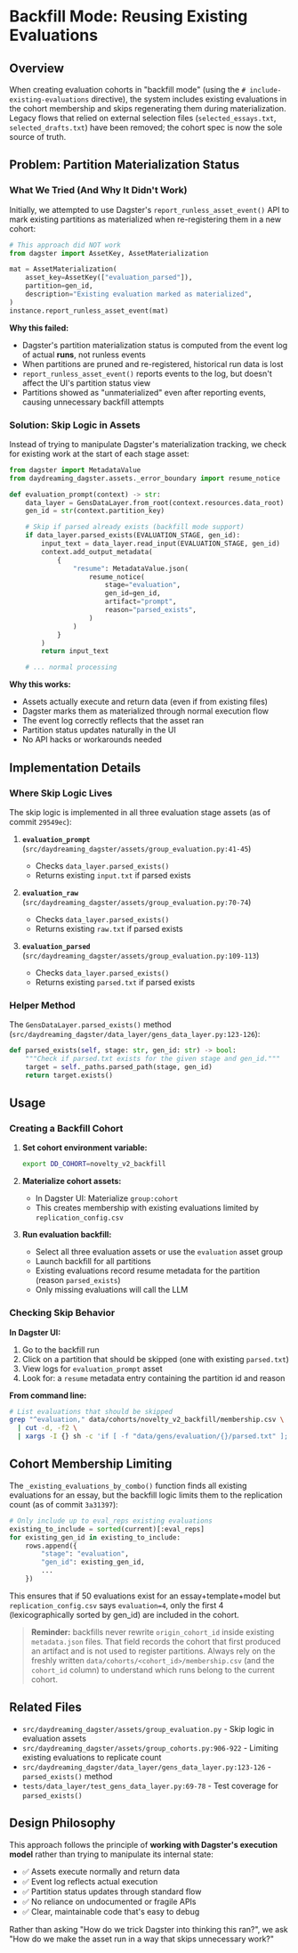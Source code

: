 # Backfill Mode: Reusing Existing Evaluations

## Overview

When creating evaluation cohorts in "backfill mode" (using the `# include-existing-evaluations` directive), the system includes existing evaluations in the cohort membership and skips regenerating them during materialization. Legacy flows that relied on external selection files (`selected_essays.txt`, `selected_drafts.txt`) have been removed; the cohort spec is now the sole source of truth.

## Problem: Partition Materialization Status

### What We Tried (And Why It Didn't Work)

Initially, we attempted to use Dagster's `report_runless_asset_event()` API to mark existing partitions as materialized when re-registering them in a new cohort:

```python
# This approach did NOT work
from dagster import AssetKey, AssetMaterialization

mat = AssetMaterialization(
    asset_key=AssetKey(["evaluation_parsed"]),
    partition=gen_id,
    description="Existing evaluation marked as materialized",
)
instance.report_runless_asset_event(mat)
```

**Why this failed:**
- Dagster's partition materialization status is computed from the event log of actual **runs**, not runless events
- When partitions are pruned and re-registered, historical run data is lost
- `report_runless_asset_event()` reports events to the log, but doesn't affect the UI's partition status view
- Partitions showed as "unmaterialized" even after reporting events, causing unnecessary backfill attempts

### Solution: Skip Logic in Assets

Instead of trying to manipulate Dagster's materialization tracking, we check for existing work at the start of each stage asset:

```python
from dagster import MetadataValue
from daydreaming_dagster.assets._error_boundary import resume_notice

def evaluation_prompt(context) -> str:
    data_layer = GensDataLayer.from_root(context.resources.data_root)
    gen_id = str(context.partition_key)

    # Skip if parsed already exists (backfill mode support)
    if data_layer.parsed_exists(EVALUATION_STAGE, gen_id):
        input_text = data_layer.read_input(EVALUATION_STAGE, gen_id)
        context.add_output_metadata(
            {
                "resume": MetadataValue.json(
                    resume_notice(
                        stage="evaluation",
                        gen_id=gen_id,
                        artifact="prompt",
                        reason="parsed_exists",
                    )
                )
            }
        )
        return input_text

    # ... normal processing
```

**Why this works:**
- Assets actually execute and return data (even if from existing files)
- Dagster marks them as materialized through normal execution flow
- The event log correctly reflects that the asset ran
- Partition status updates naturally in the UI
- No API hacks or workarounds needed

## Implementation Details

### Where Skip Logic Lives

The skip logic is implemented in all three evaluation stage assets (as of commit `29549ec`):

1. **`evaluation_prompt`** (`src/daydreaming_dagster/assets/group_evaluation.py:41-45`)
   - Checks `data_layer.parsed_exists()`
   - Returns existing `input.txt` if parsed exists

2. **`evaluation_raw`** (`src/daydreaming_dagster/assets/group_evaluation.py:70-74`)
   - Checks `data_layer.parsed_exists()`
   - Returns existing `raw.txt` if parsed exists

3. **`evaluation_parsed`** (`src/daydreaming_dagster/assets/group_evaluation.py:109-113`)
   - Checks `data_layer.parsed_exists()`
   - Returns existing `parsed.txt` if parsed exists

### Helper Method

The `GensDataLayer.parsed_exists()` method (`src/daydreaming_dagster/data_layer/gens_data_layer.py:123-126`):

```python
def parsed_exists(self, stage: str, gen_id: str) -> bool:
    """Check if parsed.txt exists for the given stage and gen_id."""
    target = self._paths.parsed_path(stage, gen_id)
    return target.exists()
```

## Usage

### Creating a Backfill Cohort

1. **Set cohort environment variable:**
   ```bash
   export DD_COHORT=novelty_v2_backfill
   ```

2. **Materialize cohort assets:**
   - In Dagster UI: Materialize `group:cohort`
   - This creates membership with existing evaluations limited by `replication_config.csv`

3. **Run evaluation backfill:**
   - Select all three evaluation assets or use the `evaluation` asset group
   - Launch backfill for all partitions
   - Existing evaluations record resume metadata for the partition (reason `parsed_exists`)
   - Only missing evaluations will call the LLM

### Checking Skip Behavior

**In Dagster UI:**
1. Go to the backfill run
2. Click on a partition that should be skipped (one with existing `parsed.txt`)
3. View logs for `evaluation_prompt` asset
4. Look for: a `resume` metadata entry containing the partition id and reason

**From command line:**
```bash
# List evaluations that should be skipped
grep "^evaluation," data/cohorts/novelty_v2_backfill/membership.csv \
  | cut -d, -f2 \
  | xargs -I {} sh -c 'if [ -f "data/gens/evaluation/{}/parsed.txt" ]; then echo "{}"; fi'
```

## Cohort Membership Limiting

The `_existing_evaluations_by_combo()` function finds all existing evaluations for an essay, but the backfill logic limits them to the replication count (as of commit `3a31397`):

```python
# Only include up to eval_reps existing evaluations
existing_to_include = sorted(current)[:eval_reps]
for existing_gen_id in existing_to_include:
    rows.append({
        "stage": "evaluation",
        "gen_id": existing_gen_id,
        ...
    })
```

This ensures that if 50 evaluations exist for an essay+template+model but `replication_config.csv` says `evaluation=4`, only the first 4 (lexicographically sorted by gen_id) are included in the cohort.

> **Reminder:** backfills never rewrite `origin_cohort_id` inside existing `metadata.json` files. That field records the cohort that first produced an artifact and is not used to register partitions. Always rely on the freshly written `data/cohorts/<cohort_id>/membership.csv` (and the `cohort_id` column) to understand which runs belong to the current cohort.

## Related Files

- `src/daydreaming_dagster/assets/group_evaluation.py` - Skip logic in evaluation assets
- `src/daydreaming_dagster/assets/group_cohorts.py:906-922` - Limiting existing evaluations to replicate count
- `src/daydreaming_dagster/data_layer/gens_data_layer.py:123-126` - `parsed_exists()` method
- `tests/data_layer/test_gens_data_layer.py:69-78` - Test coverage for `parsed_exists()`

## Design Philosophy

This approach follows the principle of **working with Dagster's execution model** rather than trying to manipulate its internal state:

- ✅ Assets execute normally and return data
- ✅ Event log reflects actual execution
- ✅ Partition status updates through standard flow
- ✅ No reliance on undocumented or fragile APIs
- ✅ Clear, maintainable code that's easy to debug

Rather than asking "How do we trick Dagster into thinking this ran?", we ask "How do we make the asset run in a way that skips unnecessary work?"
